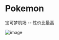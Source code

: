 # Pokemon
宝可梦机场 -- 性价比最高

![image](https://github.com/user-attachments/assets/f4bfd6e4-fcd8-4e3b-bfc5-ac484c22fb9e)

